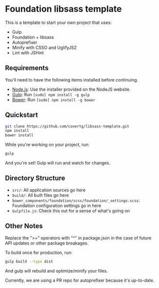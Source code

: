 # Foundation libsass template

This is a template to start your own project that uses:

  * Gulp
  * Foundation + libsass
  * Autoprefixer
  * Minify with CSSO and UglifyJS2
  * Lint with JSHint

## Requirements

You'll need to have the following items installed before continuing.

  * [Node.js](http://nodejs.org): Use the installer provided on the NodeJS website.
  * [Gulp](http://gulpjs.com): Run `[sudo] npm install -g gulp`
  * [Bower](http://bower.io): Run `[sudo] npm install -g bower`

## Quickstart

```bash
git clone https://github.com/covertg/libsass-template.git
npm install
bower install
```

While you're working on your project, run:

```bash
gulp
```

And you're set! Gulp will run and watch for changes.

## Directory Structure

  * `src/`: All application sources go here
  * `build/`: All built files go here
  * `bower_components/foundation/scss/foundation/_settings.scss`: Foundation configuration settings go in here
  * `Gulpfile.js`: Check this out for a sense of what's going on

## Other Notes

Replace the ">=" operators with "^" in package.json in the case of future API updates or other package breakages.
 
To build once for production, run:

```bash
gulp build --type dist
```

And gulp will rebuild and optimize/minify your files.

Currently, we are using a PR repo for autoprefixer because it's up-to-date.